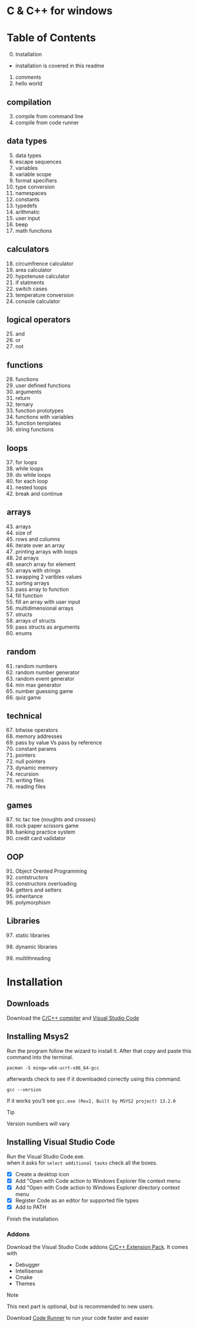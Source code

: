 # C & C++ for windows

# Table of Contents

0. Installation 
- installation is covered in this readme
1. comments
2. hello world

## compilation
3. compile from command line
4. compile from code runner

## data types
5. data types
6. escape sequences
7. variables
8. variable scope
9. format specifiers
10. type conversion
11. namespaces
12. constants
13. typedefs
14. arithmatic
15. user input
16. beep
17. math functions

## calculators
18. circumfrence calculator
19. area calculator
20. hypotenuse calculator
21. if statments
22. switch cases
23. temperature conversion
24. console calculator

## logical operators
25. and 
26. or 
27. not

## functions
28. functions
29. user defined functions
30. arguments
31. return
32. ternary
33. function prototypes
34. functions with variables
35. function templates
36. string functions

## loops
37. for loops
38. while loops
39. do while loops
40. for each loop
41. nested loops
42. break and continue

## arrays
43. arrays
44. size of
45. rows and columns
46. iterate over an array
47. printing arrays with loops
48. 2d arrays
49. search array for element
50. arrays with strings
51. swapping 2 varibles values
52. sorting arrays
53. pass array to function
54. fill function
55. fill an array with user input
56. multidimensional arrays
57. structs
58. arrays of structs
59. pass structs as arguments
60. enums

## random
61. random numbers
62. random number generator
63. random event generator
64. min max generator
65. number guessing game
66. quiz game

## technical
67. bitwise operators
68. memory addresses
69. pass by value Vs pass by reference
70. constant params
81. pointers
82. null pointers
83. dynamic memory
84. recursion
85. writing files
86. reading files

## games
87. tic tac toe (noughts and crosses)
88. rock paper scissors game
89. banking practice system
90. credit card vailidator

## OOP
91. Object Orented Programming
92. contstructors
93. constructors overloading
94. getters and setters
95. inheritance
96. polymorphism

## Libraries
97. static libraries
98. dynamic libraries

99. multithreading


# Installation

## Downloads
Download the [C/C++ compiler](https://www.msys2.org/) and [Visual Studio Code](https://code.visualstudio.com/download)

## Installing Msys2
Run the program follow the wizard to install it. After that copy and paste this command into the terminal.
```
pacman -S mingw-w64-ucrt-x86_64-gcc
```
afterwards check to see if it downloaded correctly using this command.
```
gcc --version
```
If it works you'll see `gcc.exe (Rev2, Built by MSYS2 project) 13.2.0`

> [!TIP]
> Version numbers will vary

## Installing Visual Studio Code
Run the Visual Studio Code.exe.\
when it asks for `select additional tasks` check all the boxes.

- [x] Create a desktop icon
- [x] Add "Open with Code action to Windows Explorer file context menu
- [x] Add "Open with Code action to Windows Explorer directory context menu
- [x] Register Code as an editor for supported file types
- [x] Add to PATH

Finish the installation.

### Addons
Download the Visual Studio Code addons [C/C++ Extension Pack](https://marketplace.visualstudio.com/items?itemName=ms-vscode.cpptools-extension-pack).
It comes with 
- Debugger
- Intellisense
- Cmake
- Themes

> [!NOTE]
> This next part is optional, but is recommended to new users.

Download [Code Runner](https://marketplace.visualstudio.com/items?itemName=formulahendry.code-runner) to run your code faster and easier